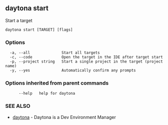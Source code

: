 ## daytona start

Start a target

```
daytona start [TARGET] [flags]
```

### Options

```
  -a, --all              Start all targets
  -c, --code             Open the target in the IDE after target start
  -p, --project string   Start a single project in the target (project name)
  -y, --yes              Automatically confirm any prompts
```

### Options inherited from parent commands

```
      --help   help for daytona
```

### SEE ALSO

* [daytona](daytona.md)	 - Daytona is a Dev Environment Manager

